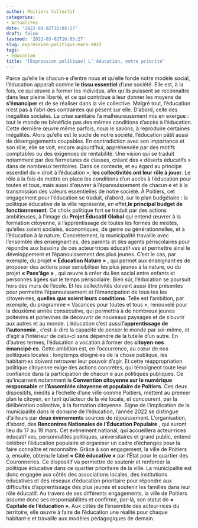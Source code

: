 ```yaml
---
author: Poitiers Collectif
categories:
- Actualités
date: '2022-03-02T16:05:27'
draft: false
lastmod: '2022-03-02T16:05:27'
slug: expression-politique-mars-2022
tags:
- Éducation
title: '[Expression politique] L''éducation, notre priorité'
---
```


Parce qu’elle lie chacun·e d’entre nous et qu’elle fonde notre modèle social, l’éducation apparaît comme **le tissu essentiel** d’une société. Elle est, à la fois, ce qui œuvre à former les individus, afin qu’ils puissent se reconnaître dans leur pleine liberté, et ce qui contribue à leur donner les moyens de **s’émanciper** et de se réaliser dans la vie collective. Malgré tout, l’éducation n’est pas à l’abri des contraintes qui pèsent sur elle. D’abord, celle des inégalités sociales. La crise sanitaire l’a malheureusement mis en exergue : tout le monde ne bénéficie pas des mêmes conditions d’accès à l’éducation. Cette dernière œuvre même parfois, nous le savons, à reproduire certaines inégalités. Alors qu’elle est le socle de notre société, l’éducation pâtit aussi de désengagements coupables. En contradiction avec son importance et son rôle, elle se voit, encore aujourd’hui, appréhendée par des motifs comptables ou des exigences de rentabilité. Une vision qui se traduit notamment par des fermetures de classes, créant des « déserts éducatifs » dans de nombreux territoires. Dans ce contexte, et eu égard au principe essentiel du « droit à l’éducation », **les collectivités ont leur rôle à jouer**. Le rôle à la fois de mettre en place les conditions d’un accès à l’éducation pour toutes et tous, mais aussi d’œuvrer à l’épanouissement de chacun·e et à la transmission des valeurs essentielles de notre société. À Poitiers, cet engagement pour l’éducation se traduit, d’abord, sur le plan budgétaire : la politique éducative de la ville représente, en effet,**le principal budget de fonctionnement**. Ce choix politique fort se traduit par des actions ambitieuses, à l’image du **Projet Éducatif Global** qui entend œuvrer à la formation citoyenne, à l’apprentissage de toutes les formes de mixités, qu’elles soient sociales, économiques, de genre ou générationnelles, et à l’éducation à la nature. Concrètement, la municipalité travaille avec l’ensemble des enseignant·es, des parents et des agents périscolaires pour répondre aux besoins de ces acteur·trices éducatif·ves et permettre ainsi le développement et l’épanouissement des plus jeunes. C’est le cas, par exemple, du projet **« Éducation Nature »** , qui permet aux enseignant·es de proposer des actions pour sensibiliser les plus jeunes à la nature, ou du projet **« Pass’âge »** , qui œuvre à créer du lien social entre enfants et personnes âgées sur le temps périscolaire. Bien sûr, l’éducation se poursuit hors des murs de l’école. Et les collectivités doivent aussi être présentes pour permettre l’épanouissement et l’émancipation de tous·tes les citoyen·nes, **quelles que soient leurs conditions**. Telle est l’ambition, par exemple, du programme « Vacances pour toutes et tous », renouvelé pour la deuxième année consécutive, qui permettra à de nombreux jeunes poitevins et poitevines de découvrir de nouveaux paysages et de s’ouvrir aux autres et au monde. L’éducation c’est aussi**l’apprentissage de l’autonomie** , c’est-à-dire la capacité de penser le monde par soi-même, et d’agir à l’intérieur de celui-ci sans dépendre de la tutelle d’un autre. En d’autres termes, l’éducation a vocation à former des **citoyen·nes émancipé·es**. Cette ambition est, en l’occurrence, au cœur de nos politiques locales : longtemps éloigné·es de la chose publique, les habitant·es doivent retrouver leur pouvoir d’agir. Et cette réappropriation politique citoyenne exige des actions concrètes, qui témoignent toute leur confiance dans la participation de chacun·e aux politiques publiques. Ce qu’incarnent notamment la **Convention citoyenne sur le numérique responsable** et **l’Assemblée citoyenne et populaire de Poitiers**. Ces deux dispositifs, inédits à l’échelle d’une ville comme Poitiers, mettent au premier plan le citoyen, en tant qu’acteur de la vie locale, et concourent, par la délibération collective, à la formation citoyenne. Signe de l’implication de la municipalité dans le domaine de l’éducation, l’année 2022 se distingue d’ailleurs par **deux évènements** sources de réjouissement. L’organisation, d’abord, des **Rencontres Nationales de l’Éducation Populaire** , qui auront lieu du 17 au 19 mars. Cet évènement national, qui accueillera acteur·rices éducatif·ves, personnalités politiques, universitaires et grand public, entend célébrer l’éducation populaire et organiser un cadre d’échanges pour la faire connaître et reconnaître. Grâce à son engagement, la ville de Poitiers a, ensuite, obtenu le label **« Cité éducative »** par l’État pour le quartier des Couronneries. Ce dispositif va permettre de soutenir et renforcer la politique éducative dans ce quartier prioritaire de la ville. La municipalité est donc engagée aux côtés des associations locales, des institutions éducatives et des réseaux d’éducation prioritaire pour répondre aux difficultés d’apprentissage des plus jeunes et soutenir les familles dans leur rôle éducatif. Au travers de ses différents engagements, la ville de Poitiers assume donc ses responsabilités et confirme, par-là, son statut de **« Capitale de l’éducation »**. Aux côtés de l’ensemble des acteur·rices du territoire, elle œuvre à faire de l’éducation une réalité pour chaque habitant·e et travaille aux modèles pédagogiques de demain.
